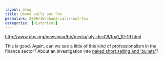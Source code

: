 ```yaml
---
layout: blog
title: Obama calls out Fox
permalink: 2009/10/obama-calls-out-fox
categories: [Historical]
---
```


<p><a href="http://www.pbs.org/newshour/bb/media/july-dec09/fox1_10-19.html" title="http://www.pbs.org/newshour/bb/media/july-dec09/fox1_10-19.html">http://www.pbs.org/newshour/bb/media/july-dec09/fox1_10-19.html</a></p>
<p>This is good. Again, can we see a little of this kind of professionalism in the finance sector? About an investigation into <a href="http://www.deepcapture.com/tag/lindsay-rosenwald/" target="_blank">naked short selling and 'bullets'</a>?</p>
